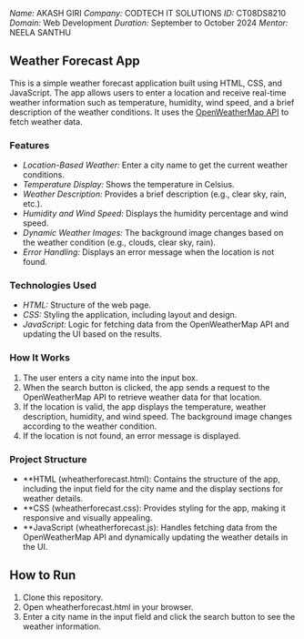 *Name:* AKASH GIRI
*Company:* CODTECH IT SOLUTIONS
*ID:* CT08DS8210
*Domain:* Web Development
*Duration:* September to October 2024
*Mentor:* NEELA SANTHU
## Weather Forecast App

This is a simple weather forecast application built using HTML, CSS, and JavaScript. The app allows users to enter a location and receive real-time weather information such as temperature, humidity, wind speed, and a brief description of the weather conditions. It uses the [OpenWeatherMap API](https://openweathermap.org/) to fetch weather data.

### Features

- *Location-Based Weather:* Enter a city name to get the current weather conditions.
- *Temperature Display:* Shows the temperature in Celsius.
- *Weather Description:* Provides a brief description (e.g., clear sky, rain, etc.).
- *Humidity and Wind Speed:* Displays the humidity percentage and wind speed.
- *Dynamic Weather Images:* The background image changes based on the weather condition (e.g., clouds, clear sky, rain).
- *Error Handling:* Displays an error message when the location is not found.

### Technologies Used

- *HTML:* Structure of the web page.
- *CSS:* Styling the application, including layout and design.
- *JavaScript:* Logic for fetching data from the OpenWeatherMap API and updating the UI based on the results.

### How It Works

1. The user enters a city name into the input box.
2. When the search button is clicked, the app sends a request to the OpenWeatherMap API to retrieve weather data for that location.
3. If the location is valid, the app displays the temperature, weather description, humidity, and wind speed. The background image changes according to the weather condition.
4. If the location is not found, an error message is displayed.

### Project Structure

- **HTML (wheatherforecast.html): Contains the structure of the app, including the input field for the city name and the display sections for weather details.
- **CSS (wheatherforecast.css): Provides styling for the app, making it responsive and visually appealing.
- **JavaScript (wheatherforecast.js): Handles fetching data from the OpenWeatherMap API and dynamically updating the weather details in the UI.

## How to Run

1. Clone this repository.
2. Open wheatherforecast.html in your browser.
3. Enter a city name in the input field and click the search button to see the weather information.
